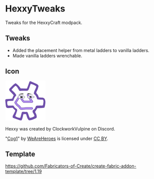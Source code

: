 # HexxyTweaks

Tweaks for the HexxyCraft modpack.

## Tweaks

* Added the placement helper from metal ladders to vanilla ladders.
* Made vanilla ladders wrenchable.

## Icon

<img src="src/main/resources/assets/hexxytweaks/icon.png" alt="Hexxy surrounded by hand-drawn cogwheel" width="128" />

Hexxy was created by ClockworkVulpine on Discord.

"[Cog1](https://www.svgrepo.com/svg/509628/cog1)" by [WeAreHeroes](https://www.weareheroes.digital/resources/drawicons) is licensed under [CC BY](https://creativecommons.org/licenses/by/2.0/).

## Template

https://github.com/Fabricators-of-Create/create-fabric-addon-template/tree/1.19
